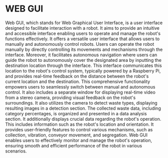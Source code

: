 # WEB GUI <br>
Web GUI, which stands for Web Graphical User Interface, is a user interface designed to facilitate interaction with a robot. It aims to provide an intuitive and accessible interface enabling users to operate and manage the robot's functions effectively. It offers a versatile user interface that allows users to manually and autonomously control robots. Users can operate the robot manually by directly controlling its movements and mechanisms through the interface. Moreover, it facilitates autonomous navigation where users can guide the robot to autonomously cover the designated area by inputting the destination location through the interface. This interface communicates this location to the robot's control system, typically powered by a Raspberry Pi, and provides real-time feedback on the distance between the robot's current location and the destination. This comprehensive functionality empowers users to seamlessly switch between manual and autonomous control. It also includes a separate window for displaying real-time video from a stereo camera, providing visual feedback on the robot's surroundings. It also utilizes the camera to detect waste types, displaying resulting images in a detection section. The collected waste data, including category percentages, is organized and presented in a data analysis section. It additionally displays crucial data regarding the robot's operation. This includes information such as the robot's location and orientation. It provides user-friendly features to control various mechanisms, such as collection, vibration, conveyor movement, and segregation. Web GUI enables users to effectively monitor and manage the robot's operation, ensuring smooth and efficient performance of the robot in various scenarios.

